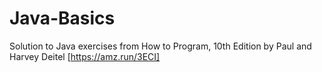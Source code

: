 # Java-Basics

Solution to Java exercises from How to Program, 10th Edition by Paul and Harvey Deitel [https://amz.run/3ECI]

